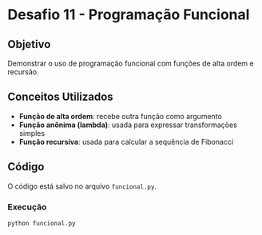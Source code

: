# Desafio 11 - Programação Funcional

## Objetivo

Demonstrar o uso de programação funcional com funções de alta ordem e recursão.

## Conceitos Utilizados

- **Função de alta ordem**: recebe outra função como argumento
- **Função anônima (lambda)**: usada para expressar transformações simples
- **Função recursiva**: usada para calcular a sequência de Fibonacci

## Código

O código está salvo no arquivo `funcional.py`.

### Execução

```bash
python funcional.py

